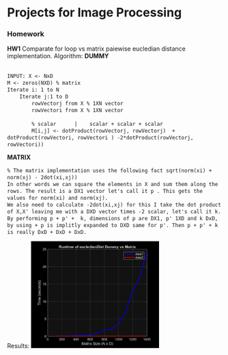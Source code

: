 # Projects for Image Processing 

### Homework

**HW1**
Comparate for loop vs matrix paiewise eucledian distance implementation.
Algorithm:
  **DUMMY** 
  ```

  INPUT: X <- NxD
  M <- zeros(NXD) % matrix
  Iterate i: 1 to N
      Iterate j:1 to D
          rowVectorj from X % 1XN vector
          rowVectori from X % 1XN vector

          % scalar      |    scalar + scalar + scalar 
          M[i,j] <- dotProduct(rowVectorj, rowVectorj)  + dotProduct(rowVectori, rowVectori ) -2*dotProduct(rowVectorj, rowVectori))  
  ```
  **MATRIX**
  ```
  % The matrix implementation uses the following fact sqrt(norm(xi) + norm(xj) - 2dot(xi,xj))
  In other words we can square the elements in X and sum them along the rows. The result is a DX1 vector let's call it p . This gets the values for norm(xi) and norm(xj).
  We also need to calculate -2dot(xi,xj) for this I take the dot product of X,X' leaving me with a DXD vector times -2 scalar, let's call it k.
  By performing p + p' +  k, dimensions of p are DX1, p' 1XD and k DxD, by using + p is implitly expanded to DXD same for p'. Then p + p' + k is really DxD + DxD + DxD.
  ```

Results:
<img alt="Runtime_of_eucledianDistDummy_vs_Matrix.png" src="https://github.com/jonss0777/Image-Processing-CSCI367/blob/455a972d1550ef46538ec79f658d61b36e7d91af/Runtime_of_eucledianDistDummy_vs_Matrix.png" width="300" height="250">

    


